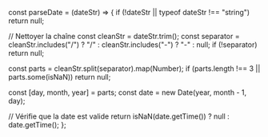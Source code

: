 const parseDate = (dateStr) => {
  if (!dateStr || typeof dateStr !== "string") return null;

  // Nettoyer la chaîne
  const cleanStr = dateStr.trim();
  const separator = cleanStr.includes("/") ? "/" : cleanStr.includes("-") ? "-" : null;
  if (!separator) return null;

  const parts = cleanStr.split(separator).map(Number);
  if (parts.length !== 3 || parts.some(isNaN)) return null;

  const [day, month, year] = parts;
  const date = new Date(year, month - 1, day);

  // Vérifie que la date est valide
  return isNaN(date.getTime()) ? null : date.getTime();
};
